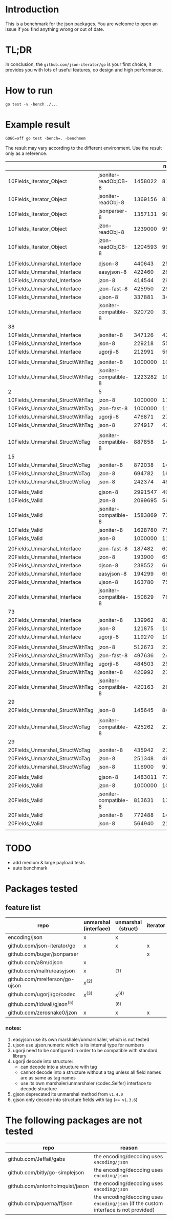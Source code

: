 # Introduction

This is a benchmark for the json packages.
You are welcome to open an issue if you find anything wrong or out of date.

# TL;DR

In conclusion, the `github.com/json-iterator/go` is your first choice,
it provides you with lots of useful features, oo design and high performance.

# How to run

```shell
go test -v -bench ./...
```

# Example result

```shell
GOGC=off go test -bench=. -benchmem
```

The result may vary according to the different environment.
Use the result only as a reference.

|     |     |     | ns/op | B/op | allocs/op |
| --- | --- | --- | ----- | ---- | --------- |
| 10Fields_Iterator_Object | jsoniter-readObjCB-8 | 1458022 | 810 | 144 | 14 |
| 10Fields_Iterator_Object | jsoniter-readObj-8 | 1369156 | 813 | 144 | 14 |
| 10Fields_Iterator_Object | jsonparser-8 | 1357131 | 908 | 80 | 4 |
| 10Fields_Iterator_Object | jzon-readObj-8 | 1239000 | 955 | 144 | 14 |
| 10Fields_Iterator_Object | jzon-readObjCB-8 | 1204593 | 991 | 144 | 14 |
|     |     |     |       |      |           |
| 10Fields_Unmarshal_Interface | djson-8 | 440643 | 2576 | 1174 | 27 |
| 10Fields_Unmarshal_Interface | easyjson-8 | 422460 | 2894 | 1174 | 27 |
| 10Fields_Unmarshal_Interface | jzon-8 | 414544 | 2904 | 1190 | 28 |
| 10Fields_Unmarshal_Interface | jzon-fast-8 | 425950 | 2917 | 1190 | 28 |
| 10Fields_Unmarshal_Interface | ujson-8 | 337881 | 3494 | 1494 | 38 |
| 10Fields_Unmarshal_Interface | jsoniter-compatible-8 | 320720 | 3758 | 1350 |
38 |
| 10Fields_Unmarshal_Interface | jsoniter-8 | 347126 | 4216 | 1350 | 38 |
| 10Fields_Unmarshal_Interface | json-8 | 229218 | 5532 | 1414 | 36 |
| 10Fields_Unmarshal_Interface | ugorji-8 | 212991 | 5608 | 2478 | 36 |
|     |     |     |       |      |           |
| 10Fields_Unmarshal_StructWithTag | jsoniter-8 | 1000000 | 1028 | 192 | 5 |
| 10Fields_Unmarshal_StructWithTag | jsoniter-compatible-8 | 1223282 | 1034 | 19
2 | 5 |
| 10Fields_Unmarshal_StructWithTag | jzon-8 | 1000000 | 1106 | 192 | 5 |
| 10Fields_Unmarshal_StructWithTag | jzon-fast-8 | 1000000 | 1132 | 192 | 5 |
| 10Fields_Unmarshal_StructWithTag | ugorji-8 | 476871 | 2705 | 1088 | 7 |
| 10Fields_Unmarshal_StructWithTag | json-8 | 274917 | 4346 | 432 | 14 |
|     |     |     |       |      |           |
| 10Fields_Unmarshal_StructWoTag | jsoniter-compatible-8 | 887858 | 1406 | 256 |
 15 |
| 10Fields_Unmarshal_StructWoTag | jsoniter-8 | 872038 | 1451 | 256 | 15 |
| 10Fields_Unmarshal_StructWoTag | jzon-8 | 694782 | 1607 | 192 | 5 |
| 10Fields_Unmarshal_StructWoTag | json-8 | 242374 | 4879 | 432 | 14 |
|     |     |     |       |      |           |
| 10Fields_Valid | gjson-8 | 2991547 | 400 | 0 | 0 |
| 10Fields_Valid | jzon-8 | 2099695 | 567 | 0 | 0 |
| 10Fields_Valid | jsoniter-compatible-8 | 1583869 | 736 | 64 | 10 |
| 10Fields_Valid | jsoniter-8 | 1628780 | 758 | 64 | 10 |
| 10Fields_Valid | json-8 | 1000000 | 1114 | 0 | 0 |
|     |     |     |       |      |           |
| 20Fields_Unmarshal_Interface | jzon-fast-8 | 187482 | 6285 | 2732 | 53 |
| 20Fields_Unmarshal_Interface | jzon-8 | 193900 | 6516 | 2731 | 53 |
| 20Fields_Unmarshal_Interface | djson-8 | 238552 | 6606 | 2716 | 52 |
| 20Fields_Unmarshal_Interface | easyjson-8 | 194299 | 6974 | 2716 | 52 |
| 20Fields_Unmarshal_Interface | ujson-8 | 163780 | 7551 | 3340 | 73 |
| 20Fields_Unmarshal_Interface | jsoniter-compatible-8 | 150829 | 7872 | 3051 |
73 |
| 20Fields_Unmarshal_Interface | jsoniter-8 | 139962 | 8286 | 3051 | 73 |
| 20Fields_Unmarshal_Interface | json-8 | 121875 | 10689 | 3003 | 67 |
| 20Fields_Unmarshal_Interface | ugorji-8 | 119270 | 10768 | 4018 | 61 |
|     |     |     |       |      |           |
| 20Fields_Unmarshal_StructWithTag | jzon-8 | 512673 | 2345 | 368 | 9 |
| 20Fields_Unmarshal_StructWithTag | jzon-fast-8 | 497636 | 2402 | 368 | 9 |
| 20Fields_Unmarshal_StructWithTag | ugorji-8 | 484503 | 2532 | 1088 | 7 |
| 20Fields_Unmarshal_StructWithTag | jsoniter-8 | 420992 | 2780 | 512 | 29 |
| 20Fields_Unmarshal_StructWithTag | jsoniter-compatible-8 | 420163 | 2877 | 512
 | 29 |
| 20Fields_Unmarshal_StructWithTag | json-8 | 145645 | 8466 | 648 | 24 |
|     |     |     |       |      |           |
| 20Fields_Unmarshal_StructWoTag | jsoniter-compatible-8 | 425262 | 2724 | 512 |
 29 |
| 20Fields_Unmarshal_StructWoTag | jsoniter-8 | 435942 | 2758 | 512 | 29 |
| 20Fields_Unmarshal_StructWoTag | jzon-8 | 251348 | 4908 | 1057 | 9 |
| 20Fields_Unmarshal_StructWoTag | json-8 | 116900 | 9759 | 648 | 24 |
|     |     |     |       |      |           |
| 20Fields_Valid | gjson-8 | 1483011 | 776 | 0 | 0 |
| 20Fields_Valid | jzon-8 | 1000000 | 1070 | 0 | 0 |
| 20Fields_Valid | jsoniter-compatible-8 | 813631 | 1376 | 144 | 20 |
| 20Fields_Valid | jsoniter-8 | 772488 | 1418 | 144 | 20 |
| 20Fields_Valid | json-8 | 564940 | 2138 | 0 | 0 |
|     |     |     |       |      |           |

# TODO

- add medium & large payload tests
- auto benchmark

# Packages tested

## feature list

| repo | unmarshal (interface) | unmarshal (struct) | iterator | valid |
| -------------------------------------- | --------------- | --------------- | --- | --- |
| encoding/json                          | x               | x               |     |  x  |
| github.com/json-iterator/go            | x               | x               |  x  |  x  |
| github.com/buger/jsonparser            |                 |                 |  x  |     |
| github.com/a8m/djson                   | x               |                 |     |     |
| github.com/mailru/easyjson             | x               | <sup>(1)</sup>  |     |     |
| github.com/mreiferson/go-ujson         | x<sup>(2)</sup> |                 |     |     |
| github.com/ugorji/go/codec             | x<sup>(3)</sup> | x<sup>(4)</sup> |     |     |
| github.com/tidwall/gjson<sup>(5)</sup> |                 | <sup>(6)</sup>  |     |  x  |
| github.com/zerosnake0/jzon             | x               | x               |  x  |  x  |

### notes:
1. easyjson use its own marshaler/unmarshaler, which is not tested
2. ujson use ujson.numeric which is its internal type for numbers
3. ugorji need to be configured in order to be compatible with standard library
4. ugorji decode into structure:
   - can decode into a structure with tag
   - cannot decode into a structure without a tag unless all field names are as same as tag names
   - use its own marshaler/unmarshaler (codec.Selfer) interface to decode structure
5. gjson deprecated its unmarshal method from `v1.4.0`
6. gjson only decode into structure fields with tag (`<= v1.3.6`)


# The following packages are not tested

| repo | reason |
| ------------------------------- | ------------------------------------------ |
| github.com/Jeffail/gabs         | the encoding/decoding uses `encoding/json` |
| github.com/bitly/go-simplejson  | the encoding/decoding uses `encoding/json` |
| github.com/antonholmquist/jason | the encoding/decoding uses `encoding/json` |
| github.com/pquerna/ffjson       | the encoding/decoding uses `encoding/json` (if the custom interface is not provided) |
